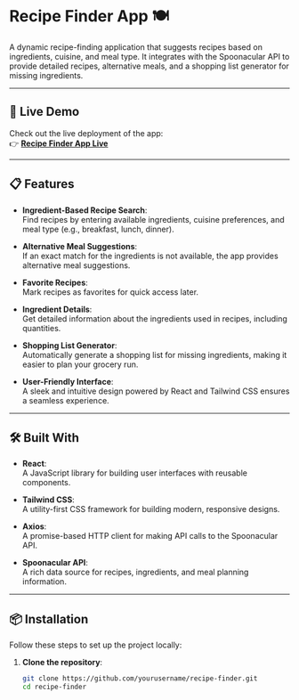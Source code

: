 # Recipe Finder App 🍽️

A dynamic recipe-finding application that suggests recipes based on ingredients, cuisine, and meal type. It integrates with the Spoonacular API to provide detailed recipes, alternative meals, and a shopping list generator for missing ingredients.

---

## 🚀 Live Demo

Check out the live deployment of the app:  
👉 **[Recipe Finder App Live](https://meek-kelpie-919693.netlify.app)**  

---

## 📋 Features  

- **Ingredient-Based Recipe Search**:  
  Find recipes by entering available ingredients, cuisine preferences, and meal type (e.g., breakfast, lunch, dinner).  

- **Alternative Meal Suggestions**:  
  If an exact match for the ingredients is not available, the app provides alternative meal suggestions.

- **Favorite Recipes**:  
  Mark recipes as favorites for quick access later.  

- **Ingredient Details**:  
  Get detailed information about the ingredients used in recipes, including quantities.

- **Shopping List Generator**:  
  Automatically generate a shopping list for missing ingredients, making it easier to plan your grocery run.

- **User-Friendly Interface**:  
  A sleek and intuitive design powered by React and Tailwind CSS ensures a seamless experience.  

---

## 🛠️ Built With  

- **React**:  
  A JavaScript library for building user interfaces with reusable components.  

- **Tailwind CSS**:  
  A utility-first CSS framework for building modern, responsive designs.  

- **Axios**:  
  A promise-based HTTP client for making API calls to the Spoonacular API.  

- **Spoonacular API**:  
  A rich data source for recipes, ingredients, and meal planning information.  

---

## 📦 Installation  

Follow these steps to set up the project locally:  

1. **Clone the repository**:  
   ```bash
   git clone https://github.com/yourusername/recipe-finder.git
   cd recipe-finder
